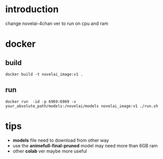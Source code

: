# introduction

change  novelai-4chan ver to run on cpu and ram

# docker

## build

`docker build -t novelai_image:v1 .`

## run

`docker run  -id -p 6969:6969 -v your_absolute_path/models:/novelai/models novelai_image:v1 ./run.sh`

# tips

- **models** file need to download from other way
- use the **animefull-final-pruned** model may need more than 6GB ram
- other **colab** ver maybe more useful
